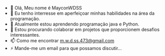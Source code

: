 - 👋 Olá, Meu nome é MayconWDSS
- 👀 Eu tenho interresse em aperfeiçoar minhas habilidades na área da programação.
- 🌱 Atualmente estou aprendendo programação java e Python.
- 💞️ Estou procurando colaborar em projetos que proporcionem desafios interessantes.
- 📫 Como me encontrar m.w.d.ss.473@gmail.com
- ⚡ Mande-me um email para que possamos discutir...

<!---
MayconWDSS/MayconWDSS is a ✨ special ✨ repository because its `README.md` (this file) appears on your GitHub profile.
You can click the Preview link to take a look at your changes.
--->
